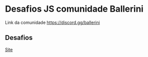 # Desafios JS comunidade Ballerini

Link da comunidade https://discord.gg/ballerini

## Desafios

[Site](https://desafios-balle.vercel.app/)
